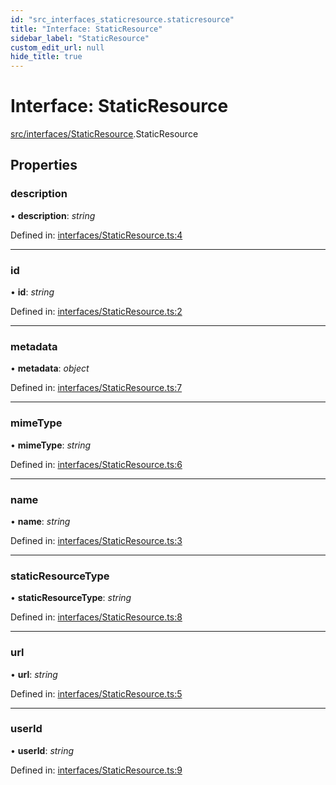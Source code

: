 ```yaml
---
id: "src_interfaces_staticresource.staticresource"
title: "Interface: StaticResource"
sidebar_label: "StaticResource"
custom_edit_url: null
hide_title: true
---
```


# Interface: StaticResource

[src/interfaces/StaticResource](../modules/src_interfaces_staticresource.md).StaticResource

## Properties

### description

• **description**: *string*

Defined in: [interfaces/StaticResource.ts:4](https://github.com/xr3ngine/xr3ngine/blob/7e8e151f1/packages/common/src/interfaces/StaticResource.ts#L4)

___

### id

• **id**: *string*

Defined in: [interfaces/StaticResource.ts:2](https://github.com/xr3ngine/xr3ngine/blob/7e8e151f1/packages/common/src/interfaces/StaticResource.ts#L2)

___

### metadata

• **metadata**: *object*

Defined in: [interfaces/StaticResource.ts:7](https://github.com/xr3ngine/xr3ngine/blob/7e8e151f1/packages/common/src/interfaces/StaticResource.ts#L7)

___

### mimeType

• **mimeType**: *string*

Defined in: [interfaces/StaticResource.ts:6](https://github.com/xr3ngine/xr3ngine/blob/7e8e151f1/packages/common/src/interfaces/StaticResource.ts#L6)

___

### name

• **name**: *string*

Defined in: [interfaces/StaticResource.ts:3](https://github.com/xr3ngine/xr3ngine/blob/7e8e151f1/packages/common/src/interfaces/StaticResource.ts#L3)

___

### staticResourceType

• **staticResourceType**: *string*

Defined in: [interfaces/StaticResource.ts:8](https://github.com/xr3ngine/xr3ngine/blob/7e8e151f1/packages/common/src/interfaces/StaticResource.ts#L8)

___

### url

• **url**: *string*

Defined in: [interfaces/StaticResource.ts:5](https://github.com/xr3ngine/xr3ngine/blob/7e8e151f1/packages/common/src/interfaces/StaticResource.ts#L5)

___

### userId

• **userId**: *string*

Defined in: [interfaces/StaticResource.ts:9](https://github.com/xr3ngine/xr3ngine/blob/7e8e151f1/packages/common/src/interfaces/StaticResource.ts#L9)
